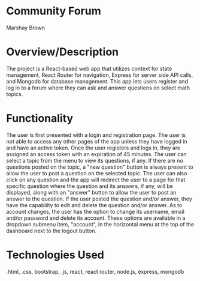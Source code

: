 <!-- @format -->

# Community Forum

Marshay Brown

# Overview/Description

The project is a React-based web app that utilizes context for state management, React Router for navigation, Express for server side API calls, and Mongodb for database management. This app lets users register and log in to a forum where they can ask and answer questions on select math topics.

# Functionality

The user is first presented with a login and registration page. The user is not able to access any other pages of the app unless they have logged in and have an active token. Once the user registers and logs in, they are assigned an access token with an expiration of 45 minutes. The user can select a topic from the menu to view its questions, if any. If there are no questions posted on the topic, a "new question" button is always present to allow the user to post a question on the selected topic. The user can also click on any question and the app will redirect the user to a page for that specific question where the question and its answers, if any, will be displayed, along with an "answer" button to allow the user to post an answer to the question. If the user posted the question and/or answer, they have the capability to edit and delete the question and/or answer. As to account changes, the user has the option to change its username, email and/or password and delete its account. These options are available in a dropdown submenu item, "account", in the horizontal menu at the top of the dashboard next to the logout button.

# Technologies Used

.html, .css, bootstrap, .js, react, react router, node.js, express, mongodb
